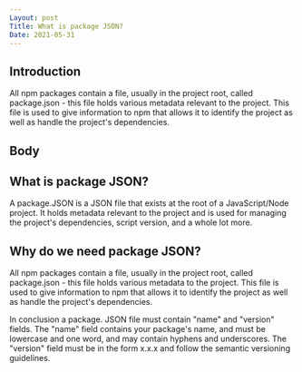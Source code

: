 ```yaml
---
Layout: post
Title: What is package JSON?
Date: 2021-05-31
---
```


## Introduction

All npm packages contain a file, usually in the project root, called package.json - this file holds various metadata relevant to the project. This file is used to give information to npm that allows it to identify the project as well as handle the project's dependencies.

## Body

## What is package JSON?

A package.JSON is a JSON file that exists at the root of a JavaScript/Node project. It holds metadata relevant to the project and is used for managing the project's dependencies, script version, and a whole lot more.

## Why do we need package JSON?

All npm packages contain a file, usually in the project root, called package.json - this file holds various metadata to the project. This file is used to give information to npm that allows it to identify the project as well as handle the project's dependencies.

In conclusion a package. JSON file must contain "name" and "version" fields. The "name" field contains your package's name, and must be lowercase and one word, and may contain hyphens and underscores. The "version" field must be in the form x.x.x and follow the semantic versioning guidelines.
